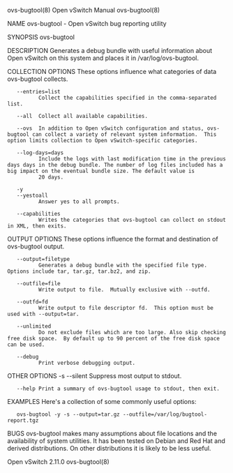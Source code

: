 ovs-bugtool(8)                                                                               Open vSwitch Manual                                                                               ovs-bugtool(8)



NAME
       ovs-bugtool - Open vSwitch bug reporting utility

SYNOPSIS
       ovs-bugtool

DESCRIPTION
       Generates a debug bundle with useful information about Open vSwitch on this system and places it in /var/log/ovs-bugtool.

COLLECTION OPTIONS
       These options influence what categories of data ovs-bugtool collects.

       --entries=list
              Collect the capabilities specified in the comma-separated list.

       --all  Collect all available capabilities.

       --ovs  In addition to Open vSwitch configuration and status, ovs-bugtool can collect a variety of relevant system information.  This option limits collection to Open vSwitch-specific categories.

       --log-days=days
              Include the logs with last modification time in the previous days days in the debug bundle. The number of log files included has a big impact on the eventual bundle size. The default value is
              20 days.

       -y
       --yestoall
              Answer yes to all prompts.

       --capabilities
              Writes the categories that ovs-bugtool can collect on stdout in XML, then exits.

OUTPUT OPTIONS
       These options influence the format and destination of ovs-bugtool output.

       --output=filetype
              Generates a debug bundle with the specified file type.  Options include tar, tar.gz, tar.bz2, and zip.

       --outfile=file
              Write output to file.  Mutually exclusive with --outfd.

       --outfd=fd
              Write output to file descriptor fd.  This option must be used with --output=tar.

       --unlimited
              Do not exclude files which are too large. Also skip checking free disk space.  By default up to 90 percent of the free disk space can be used.

       --debug
              Print verbose debugging output.

OTHER OPTIONS
       -s
       --silent
              Suppress most output to stdout.

       --help Print a summary of ovs-bugtool usage to stdout, then exit.

EXAMPLES
       Here's a collection of some commonly useful options:

       ovs-bugtool -y -s --output=tar.gz --outfile=/var/log/bugtool-report.tgz

BUGS
       ovs-bugtool makes many assumptions about file locations and the availability of system utilities.  It has been tested on Debian and Red Hat and derived distributions.  On other distributions  it  is
       likely to be less useful.



Open vSwitch                                                                                        2.11.0                                                                                     ovs-bugtool(8)
